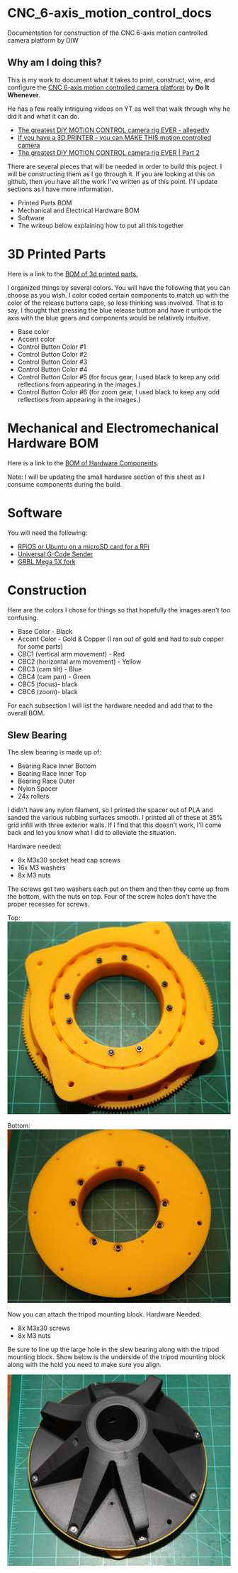 # CNC_6-axis_motion_control_docs
Documentation for construction of the CNC 6-axis motion controlled camera platform by DIW

## Why am I doing this?
This is my work to document what it takes to print, construct, wire, and configure the [CNC 6-axis motion controlled camera platform](https://www.thingiverse.com/thing:4652484) by **Do It Whenever**.

He has a few really intriguing videos on YT as well that walk through why he did it and what it can do.
* [The greatest DIY MOTION CONTROL camera rig EVER - allegedly](https://www.youtube.com/watch?v=WNtC9EkYCYQ)
* [If you have a 3D PRINTER - you can MAKE THIS motion controlled camera](https://www.youtube.com/watch?v=UMwUnzjZ8Ao)
* [The greatest DIY MOTION CONTROL camera rig EVER | Part 2](https://www.youtube.com/watch?v=kPe2O8CkQAY)

There are several pieces that will be needed in order to build this poject.  I will be constructing them as I go through it.  If you are looking at this on github, then you have all the work I've written as of this point.  I'll update sections as I have more information.
* Printed Parts BOM
* Mechanical and Electrical Hardware BOM
* Software
* The writeup below explaining how to put all this together

# 3D Printed Parts
Here is a link to the [BOM of 3d printed parts.](https://github.com/Lukens4242/CNC_6-axis_motion_control_docs/blob/main/BOM%203d%20printed%20parts.ods)

I organized things by several colors.  You will have the following that you can choose as you wish.  I color coded certain components to match up with the color of the release buttons caps, so less thinking was involved.  That is to say, I thought that pressing the blue release button and have it unlock the axis with the blue gears and components would be relatively intuitive.
* Base color
* Accent color
* Control Button Color #1
* Control Button Color #2
* Control Button Color #3
* Control Button Color #4
* Control Button Color #5 (for focus gear, I used black to keep any odd reflections from appearing in the images.)
* Control Button Color #6 (for zoom gear, I used black to keep any odd reflections from appearing in the images.)

# Mechanical and Electromechanical Hardware BOM
Here is a link to the [BOM of Hardware Components](https://github.com/Lukens4242/CNC_6-axis_motion_control_docs/blob/main/BOM%20Hardware.ods).

Note: I will be updating the small hardware section of this sheet as I consume components during the build.

# Software
You will need the following:
* [RPiOS or Ubuntu on a microSD card for a RPi](https://www.raspberrypi.com/software/)
* [Universal G-Code Sender](https://winder.github.io/ugs_website/)
* [GRBL Mega 5X fork](https://github.com/fra589/grbl-Mega-5X)

# Construction

Here are the colors I chose for things so that hopefully the images aren't too confusing.
* Base Color - Black
* Accent Color - Gold & Copper (I ran out of gold and had to sub copper for some parts)
* CBC1 (vertical arm movement) - Red
* CBC2 (horizontal arm movement) - Yellow
* CBC3 (cam tilt) - Blue
* CBC4 (cam pan) - Green
* CBC5 (focus)- black
* CBC6 (zoom)- black

For each subsection I will list the hardware needed and add that to the overall BOM.

## Slew Bearing

The slew bearing is made up of:
* Bearing Race Inner Bottom
* Bearing Race Inner Top
* Bearing Race Outer
* Nylon Spacer
* 24x rollers


I didn't have any nylon filament, so I printed the spacer out of PLA and sanded the various rubbing surfaces smooth.  I printed all of these at 35% grid infill with three exterior walls.  If I find that this doesn't work, I'll come back and let you know what I did to alleviate the situation.

Hardware needed:
* 8x M3x30 socket head cap screws
* 16x M3 washers
* 8x M3 nuts

The screws get two washers each put on them and then they come up from the bottom, with the nuts on top.  Four of the screw holes don't have the proper recesses for screws.

Top:
![Top](images/slew_bearing_top.jpg)

Bottom:
![Bottom](images/slew_bearing_bottom.jpg)

Now you can attach the tripod mounting block.
Hardware Needed:
* 8x M3x30 screws
* 8x M3 nuts

Be sure to line up the large hole in the slew bearing along with the tripod mounting block.  Show below is the underside of the tripod mounting block along with the hold you need to make sure you align.

![mounting block](images/tripod_mount.jpg)


